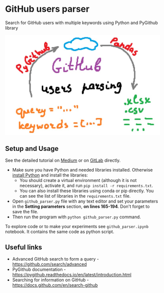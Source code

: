 # GitHub users parser

Search for GitHub users with multiple keywords using Python and PyGithub library

![preview.jpg](./article/img/preview.jpg)

## Setup and Usage

See the detailed tutorial on [Medium]() or on [GitLab]() directly.

- Make sure you have Python and needed libraries installed. Otherwise [install Python](https://www.python.org/downloads/) and install the libraries:
    - You should create a virtual environment (although it is not necessary), activate it, and run `pip install -r requirements.txt`. 
    - You can also install these libraries using conda or pip directly. You can see the list of libraries in the `requirements.txt` file.
- Open `github_parser.py` file with any text editor and set your parameters in the **Setting parameters** section, **on lines 165-194**. Don't forget to save the file.
- Then run the program with `python github_parser.py` command.

To explore code or to make your experiments see `github_parser.ipynb` notebook. It contains the same code as python script.

## Useful links

- Advanced GitHub search to form a query - https://github.com/search/advanced
- PyGithub documentation - https://pygithub.readthedocs.io/en/latest/introduction.html
- Searching for information on GitHub - https://docs.github.com/en/search-github